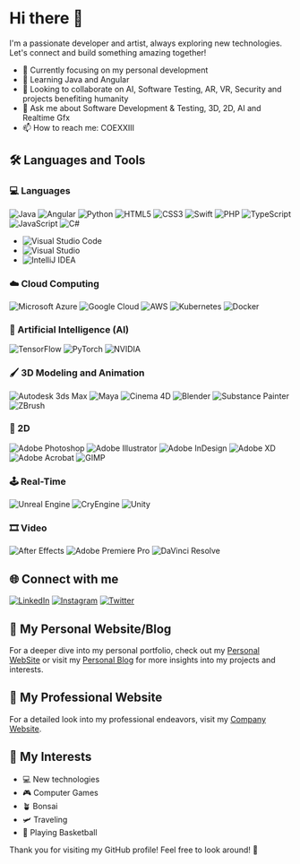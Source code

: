 # Hi there 👋

I'm a passionate developer and artist, always exploring new technologies. Let's connect and build something amazing together!

- 🔭 Currently focusing on my personal development
- 🌱 Learning Java and Angular
- 🤝 Looking to collaborate on AI, Software Testing, AR, VR, Security and projects benefiting humanity
- 💬 Ask me about Software Development & Testing, 3D, 2D, AI and Realtime Gfx
- 📫 How to reach me: COEXXIII

## 🛠️ Languages and Tools

### 💻 Languages 
![Java](https://img.shields.io/badge/Java-%23ED8B00.svg?style=flat-square&logo=java&logoColor=white)
![Angular](https://img.shields.io/badge/Angular-%23DD0031.svg?style=flat-square&logo=angular&logoColor=white)
![Python](https://img.shields.io/badge/Python-%3776AB.svg?style=flat-square&logo=python&logoColor=white)
![HTML5](https://img.shields.io/badge/HTML5-E34F26.svg?style=flat-square&logo=html5&logoColor=white)
![CSS3](https://img.shields.io/badge/CSS3-1572B6.svg?style=flat-square&logo=css3&logoColor=white)
![Swift](https://img.shields.io/badge/Swift-FA7343.svg?style=flat-square&logo=swift&logoColor=white)
![PHP](https://img.shields.io/badge/PHP-777BB4.svg?style=flat-square&logo=php&logoColor=white)
![TypeScript](https://img.shields.io/badge/TypeScript-3178C6.svg?style=flat-square&logo=typescript&logoColor=white)
![JavaScript](https://img.shields.io/badge/JavaScript-F7DF1E.svg?style=flat-square&logo=javascript&logoColor=black)
![C#](https://img.shields.io/badge/C%23-239120.svg?style=flat-square&logo=c-sharp&logoColor=white)

- ![Visual Studio Code](https://img.shields.io/badge/Visual_Studio_Code-007ACC.svg?style=flat-square&logo=visual-studio-code&logoColor=white)
- ![Visual Studio](https://img.shields.io/badge/Visual_Studio-5C2D91.svg?style=flat-square&logo=visual-studio&logoColor=white)
- ![IntelliJ IDEA](https://img.shields.io/badge/IntelliJ_IDEA-000000.svg?style=flat-square&logo=intellij-idea&logoColor=white)

### ☁️ Cloud Computing
![Microsoft Azure](https://img.shields.io/badge/Microsoft_Azure-0089D6.svg?style=flat-square&logo=microsoft-azure&logoColor=white)
![Google Cloud](https://img.shields.io/badge/Google_Cloud-4285F4.svg?style=flat-square&logo=google-cloud&logoColor=white)
![AWS](https://img.shields.io/badge/AWS-232F3E.svg?style=flat-square&logo=amazon-aws&logoColor=white)
![Kubernetes](https://img.shields.io/badge/Kubernetes-326CE5.svg?style=flat-square&logo=kubernetes&logoColor=white)
![Docker](https://img.shields.io/badge/Docker-2496ED.svg?style=flat-square&logo=docker&logoColor=white)

### 🤖 Artificial Intelligence (AI)
![TensorFlow](https://img.shields.io/badge/TensorFlow-FF6F00.svg?style=flat-square&logo=tensorflow&logoColor=white)
![PyTorch](https://img.shields.io/badge/PyTorch-EE4C2C.svg?style=flat-square&logo=pytorch&logoColor=white)
![NVIDIA](https://img.shields.io/badge/NVIDIA-%2376B900.svg?style=flat-square&logo=nvidia&logoColor=white)


### 🖌 3D Modeling and Animation
![Autodesk 3ds Max](https://img.shields.io/badge/Autodesk_3ds_Max-0696D7.svg?style=flat-square&logo=autodesk&logoColor=white)
![Maya](https://img.shields.io/badge/Maya-0696D7.svg?style=flat-square&logo=autodesk&logoColor=white)
![Cinema 4D](https://img.shields.io/badge/Cinema_4D-011A6A.svg?style=flat-square&logo=maxon&logoColor=white)
![Blender](https://img.shields.io/badge/Blender-F5792A.svg?style=flat-square&logo=blender&logoColor=white)
![Substance Painter](https://img.shields.io/badge/Substance_Painter-FF5800.svg?style=flat-square&logo=adobe&logoColor=white)
![ZBrush](https://img.shields.io/badge/ZBrush-549FDE.svg?style=flat-square&logo=pixologic&logoColor=white)

### 🎨 2D
![Adobe Photoshop](https://img.shields.io/badge/Adobe_Photoshop-31A8FF.svg?style=flat-square&logo=adobe-photoshop&logoColor=white)
![Adobe Illustrator](https://img.shields.io/badge/Adobe_Illustrator-FF9A00.svg?style=flat-square&logo=adobe-illustrator&logoColor=white)
![Adobe InDesign](https://img.shields.io/badge/Adobe_InDesign-F76923.svg?style=flat-square&logo=adobe-indesign&logoColor=white)
![Adobe XD](https://img.shields.io/badge/Adobe_XD-FF61F6.svg?style=flat-square&logo=adobe-xd&logoColor=white)
![Adobe Acrobat](https://img.shields.io/badge/Adobe_Acrobat-EC1C24.svg?style=flat-square&logo=adobe-acrobat&logoColor=white)
![GIMP](https://img.shields.io/badge/GIMP-5C5543.svg?style=flat-square&logo=gimp&logoColor=white)

### 🕹 Real-Time
![Unreal Engine](https://img.shields.io/badge/Unreal_Engine-313131.svg?style=flat-square&logo=unreal-engine&logoColor=white)
![CryEngine](https://img.shields.io/badge/CryEngine-000000.svg?style=flat-square&logo=cryengine&logoColor=white)
![Unity](https://img.shields.io/badge/Unity-000000.svg?style=flat-square&logo=unity&logoColor=white)

### 🎞 Video
![After Effects](https://img.shields.io/badge/After_Effects-9999FF.svg?style=flat-square&logo=adobe-after-effects&logoColor=white)
![Adobe Premiere Pro](https://img.shields.io/badge/Adobe_Premiere_Pro-9999FF.svg?style=flat-square&logo=adobe-premiere-pro&logoColor=white)
![DaVinci Resolve](https://img.shields.io/badge/DaVinci_Resolve-9999FF.svg?style=flat-square&logo=davinci-resolve&logoColor=white)


## 🌐 Connect with me

<p align="left">
  <a href="https://de.linkedin.com/in/coezbay" target="_blank" rel="noopener noreferrer"><img src="https://img.shields.io/badge/LinkedIn-Cagatay_Oezbay-blue?style=flat-square&logo=linkedin" alt="LinkedIn"></a>
  <a href="https://www.instagram.com/coezbay/" target="_blank" rel="noopener noreferrer"><img src="https://img.shields.io/badge/Instagram-coezbay-purple?style=flat-square&logo=instagram" alt="Instagram"></a>
  <a href="https://twitter.com/CagatayOe" target="_blank" rel="noopener noreferrer"><img src="https://img.shields.io/badge/Twitter-CagatayOe-blue?style=flat-square&logo=twitter" alt="Twitter"></a>
</p>

## 📝 My Personal Website/Blog

For a deeper dive into my personal portfolio, check out my [Personal WebSite](https://cagatayoezbay.com)
or visit my [Personal Blog](https://ceosbay.com) for more insights into my projects and interests.

## 💼 My Professional Website

For a detailed look into my professional endeavors, visit my [Company Website](https://coezbay.com).

## 🚀 My Interests

- 💻 New technologies
- 🎮 Computer Games
- 🪴 Bonsai
- 🛩️ Traveling
- 🏀 Playing Basketball

Thank you for visiting my GitHub profile! Feel free to look around! 🖖
